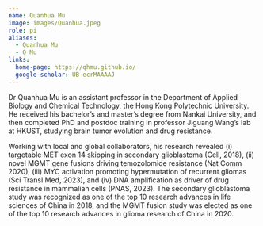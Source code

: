 ```yaml
---
name: Quanhua Mu
image: images/Quanhua.jpeg
role: pi
aliases:
  - Quanhua Mu
  - Q Mu
links:
  home-page: https://qhmu.github.io/
  google-scholar: UB-ecrMAAAAJ
---
```


Dr Quanhua Mu is an assistant professor in the Department of Applied Biology and Chemical Technology, the Hong Kong Polytechnic University. He received his bachelor’s and master’s degree from Nankai University, and then completed PhD and postdoc training in professor Jiguang Wang’s lab at HKUST, studying brain tumor evolution and drug resistance.

Working with local and global collaborators, his research revealed (i) targetable MET exon 14 skipping in secondary glioblastoma (Cell, 2018), (ii) novel MGMT gene fusions driving temozolomide resistance (Nat Comm 2020), (iii) MYC activation promoting hypermutation of recurrent gliomas (Sci Transl Med, 2023), and (iv) DNA amplification as driver of drug resistance in mammalian cells (PNAS, 2023). The secondary glioblastoma study was recognized as one of the top 10 research advances in life sciences of China in 2018, and the MGMT fusion study was elected as one of the top 10 research advances in glioma research of China in 2020.
